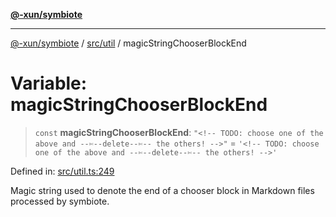 [**@-xun/symbiote**](../../../README.md)

***

[@-xun/symbiote](../../../README.md) / [src/util](../README.md) / magicStringChooserBlockEnd

# Variable: magicStringChooserBlockEnd

> `const` **magicStringChooserBlockEnd**: `"<!-- TODO: choose one of the above and --✄--delete--✄-- the others! -->"` = `'<!-- TODO: choose one of the above and --✄--delete--✄-- the others! -->'`

Defined in: [src/util.ts:249](https://github.com/Xunnamius/symbiote/blob/d7d2a1c9c8d2f62647f000f449c77b564ff77421/src/util.ts#L249)

Magic string used to denote the end of a chooser block in Markdown
files processed by symbiote.
